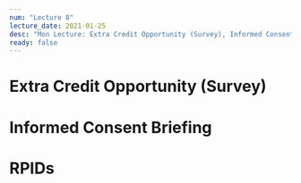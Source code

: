 ```yaml
---
num: "Lecture 8"
lecture_date: 2021-01-25
desc: "Mon Lecture: Extra Credit Opportunity (Survey), Informed Consent"
ready: false
---
```


# Extra Credit Opportunity (Survey)

# Informed Consent Briefing

# RPIDs

